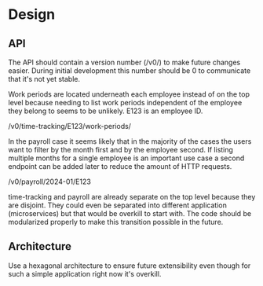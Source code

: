 # Design

## API

The API should contain a version number (/v0/) to make future changes easier.
During initial development this number should be 0 to communicate that it's not
yet stable.

Work periods are located underneath each employee instead of on the top level
because needing to list work periods independent of the employee they belong to
seems to be unlikely. E123 is an employee ID.

/v0/time-tracking/E123/work-periods/

In the payroll case it seems likely that in the majority of the cases the users
want to filter by the month first and by the employee second. If listing
multiple months for a single employee is an important use case a second endpoint
can be added later to reduce the amount of HTTP requests.

/v0/payroll/2024-01/E123

time-tracking and payroll are already separate on the top level because they are
disjoint. They could even be separated into different application
(microservices) but that would be overkill to start with. The code should be
modularized properly to make this transition possible in the future.


## Architecture

Use a hexagonal architecture to ensure future extensibility even though for
such a simple application right now it's overkill.
